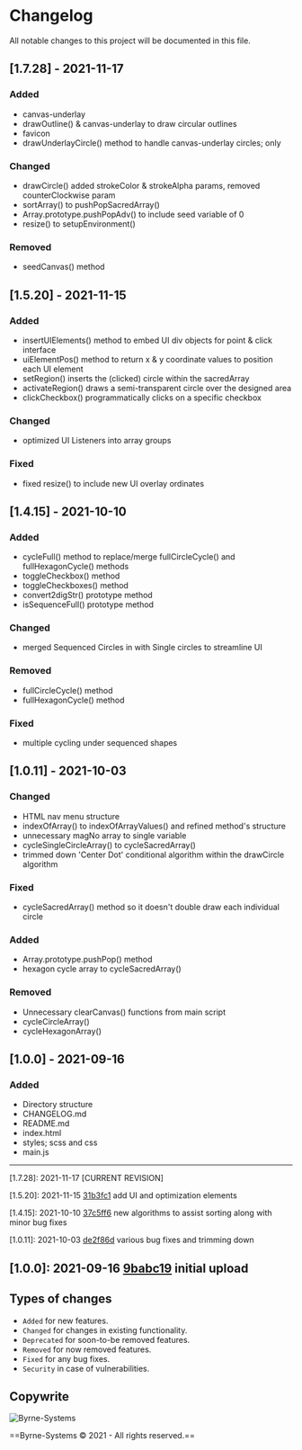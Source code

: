 # Changelog
All notable changes to this project will be documented in this file.

## [1.7.28] - 2021-11-17
### Added 
- canvas-underlay
- drawOutline() & canvas-underlay to draw circular outlines
- favicon
- drawUnderlayCircle() method to handle canvas-underlay circles; only

### Changed
- drawCircle() added strokeColor & strokeAlpha params, removed counterClockwise param
- sortArray() to pushPopSacredArray()
- Array.prototype.pushPopAdv() to include seed variable of 0
- resize() to setupEnvironment()

### Removed
- seedCanvas() method

## [1.5.20] - 2021-11-15
### Added
- insertUIElements() method to embed UI div objects for point & click interface
- uiElementPos() method to return x & y coordinate values to position each UI element
- setRegion() inserts the (clicked) circle within the sacredArray
- activateRegion() draws a semi-transparent circle over the designed area
- clickCheckbox() programmatically clicks on a specific checkbox

### Changed
- optimized UI Listeners into array groups

### Fixed
- fixed resize() to include new UI overlay ordinates

## [1.4.15] - 2021-10-10
### Added
- cycleFull() method to replace/merge fullCircleCycle() and fullHexagonCycle() methods
- toggleCheckbox() method
- toggleCheckboxes() method
- convert2digStr() prototype method
- isSequenceFull() prototype method

### Changed
- merged Sequenced Circles in with Single circles to streamline UI

### Removed 
- fullCircleCycle() method
- fullHexagonCycle() method

### Fixed
- multiple cycling under sequenced shapes

## [1.0.11] - 2021-10-03
### Changed
- HTML nav menu structure
- indexOfArray() to indexOfArrayValues() and refined method's structure
- unnecessary magNo array to single variable
- cycleSingleCircleArray() to cycleSacredArray()
- trimmed down 'Center Dot' conditional algorithm within the drawCircle algorithm

### Fixed
- cycleSacredArray() method so it doesn't double draw each individual circle

### Added
- Array.prototype.pushPop() method
- hexagon cycle array to cycleSacredArray()

### Removed 
- Unnecessary clearCanvas() functions from main script
- cycleCircleArray()
- cycleHexagonArray()

## [1.0.0] - 2021-09-16
### Added
- Directory structure
- CHANGELOG.md
- README.md
- index.html
- styles; scss and css
- main.js

---

[1.7.28]: 2021-11-17 [CURRENT REVISION]

[1.5.20]: 2021-11-15 [31b3fc1](https://github.com/Justin-Byrne/SacredGeometry/commit/31b3fc1) add UI and optimization elements

[1.4.15]: 2021-10-10 [37c5ff6](https://github.com/Justin-Byrne/SacredGeometry/commit/37c5ff6) new algorithms to assist sorting along with minor bug fixes

[1.0.11]: 2021-10-03 [de2f86d](https://github.com/Justin-Byrne/SacredGeometry/commit/de2f86d) various bug fixes and trimming down 

[1.0.0]: 2021-09-16 [9babc19](https://github.com/Justin-Byrne/SacredGeometry/commit/9babc19) initial upload
---

## Types of changes
- `Added` for new features.
- `Changed` for changes in existing functionality.
- `Deprecated` for soon-to-be removed features.
- `Removed` for now removed features.
- `Fixed` for any bug fixes.
- `Security` in case of vulnerabilities.

## Copywrite

![Byrne-Systems](http://byrne-systems.com/content/static/cube_sm.png)

==Byrne-Systems © 2021 - All rights reserved.==